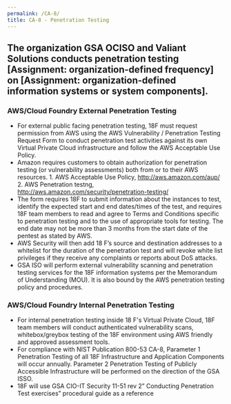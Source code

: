 ```yaml
---
permalink: /CA-8/
title: CA-8 - Penetration Testing
---
```

## The organization GSA OCISO and Valiant Solutions conducts penetration testing [Assignment&colon; organization-defined frequency] on [Assignment&colon; organization-defined information systems or system components].
### AWS/Cloud Foundry External Penetration Testing  
* For external public facing penetration testing, 18F must request permission from AWS using the AWS Vulnerability / Penetration Testing Request Form to conduct penetration test activities against its own Virtual Private Cloud infrastructure and follow the AWS Acceptable Use Policy.  
* Amazon requires customers to obtain authorization for penetration testing (or vulnerability assessments) both from or to their AWS resources. 1. AWS Acceptable Use Policy, http://aws.amazon.com/aup/ 2. AWS Penetration testng,  http://aws.amazon.com/security/penetration-testing/  
* The form requires 18F to submit information about the instances to test, identify the expected start and end dates/times of the test, and requires 18F team members to read and agree to Terms and Conditions specific to penetration testing and to the use of appropriate tools for testing. The end date may not be more than 3 months from the start date of the pentest as stated by AWS.  
* AWS Security will then add 18 F’s source and destination addresses to a whitelist for the duration of the penetration test and will revoke white list privileges if they receive any complaints or reports about DoS attacks.  
* GSA ISO will perform external vulnerability scanning and penetration testing services for the 18F information systems per the Memorandum of Understanding (MOU). It is also bound by the AWS penetration testing policy and procedures.  
  
### AWS/Cloud Foundry Internal Penetration Testing  
* For internal penetration testing inside 18 F's Virtual Private Cloud, 18F team members will conduct authenticated vulnerability scans, whitebox/greybox testing of the 18F environment using AWS friendly and approved assessment tools.  
* For compliance with NIST Publication 800-53 CA-8, Parameter 1 Penetration Testing of all 18F Infrastructure and Application Components will occur annually. Parameter 2 Penetration Testing of Publicly Accessible Infrastructure will be performed on the direction of the GSA ISSO.  
* 18F will use GSA CIO-IT Security 11-51  rev 2” Conducting Penetration Test exercises” procedural guide as a reference  
  
